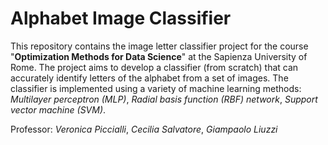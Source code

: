 # Alphabet Image Classifier

This repository contains the image letter classifier project for the course "**Optimization Methods for Data Science**" at the Sapienza University of Rome. The project aims to develop a classifier (from scratch) that can accurately identify letters of the alphabet from a set of images. The classifier is implemented using a variety of machine learning methods: *Multilayer perceptron (MLP)*, *Radial basis function (RBF) network*, *Support vector machine (SVM)*.

Professor: *Veronica Piccialli*, *Cecilia Salvatore*, *Giampaolo Liuzzi*
